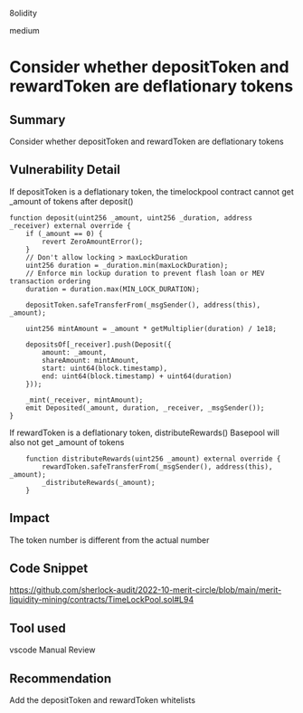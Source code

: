 8olidity

medium

# Consider whether depositToken and rewardToken are deflationary tokens

## Summary
Consider whether depositToken and rewardToken are deflationary tokens
## Vulnerability Detail
If depositToken is a deflationary token, the timelockpool contract cannot get _amount of tokens after deposit()
```solidity
function deposit(uint256 _amount, uint256 _duration, address _receiver) external override {
    if (_amount == 0) {
        revert ZeroAmountError();
    }
    // Don't allow locking > maxLockDuration
    uint256 duration = _duration.min(maxLockDuration);
    // Enforce min lockup duration to prevent flash loan or MEV transaction ordering
    duration = duration.max(MIN_LOCK_DURATION);

    depositToken.safeTransferFrom(_msgSender(), address(this), _amount);

    uint256 mintAmount = _amount * getMultiplier(duration) / 1e18;

    depositsOf[_receiver].push(Deposit({
        amount: _amount,
        shareAmount: mintAmount,
        start: uint64(block.timestamp),
        end: uint64(block.timestamp) + uint64(duration)
    }));

    _mint(_receiver, mintAmount);
    emit Deposited(_amount, duration, _receiver, _msgSender());
}
```
If rewardToken is a deflationary token, distributeRewards() Basepool will also not get _amount of tokens
```solidity
    function distributeRewards(uint256 _amount) external override {
        rewardToken.safeTransferFrom(_msgSender(), address(this), _amount);
        _distributeRewards(_amount);
    }
```
## Impact
The token number is different from the actual number
## Code Snippet
https://github.com/sherlock-audit/2022-10-merit-circle/blob/main/merit-liquidity-mining/contracts/TimeLockPool.sol#L94
## Tool used
vscode
Manual Review

## Recommendation
Add the depositToken and rewardToken whitelists